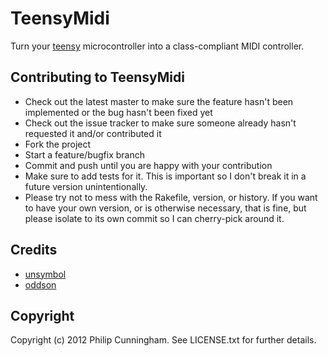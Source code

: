 TeensyMidi
==========

Turn your [teensy](http://www.pjrc.com/teensy/index.html) microcontroller into a class-compliant MIDI controller.

Contributing to TeensyMidi
--------------------------

* Check out the latest master to make sure the feature hasn't been implemented or the bug hasn't been fixed yet
* Check out the issue tracker to make sure someone already hasn't requested it and/or contributed it
* Fork the project
* Start a feature/bugfix branch
* Commit and push until you are happy with your contribution
* Make sure to add tests for it. This is important so I don't break it in a future version unintentionally.
* Please try not to mess with the Rakefile, version, or history. If you want to have your own version, or is otherwise necessary, that is fine, but please isolate to its own commit so I can cherry-pick around it.

Credits
-------

* [unsymbol](https://github.com/unsymbol)
* [oddson](https://github.com/oddson)

Copyright
---------

Copyright (c) 2012 Philip Cunningham. See LICENSE.txt for further details.
